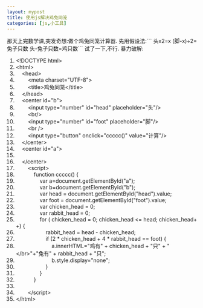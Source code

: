 ```yaml
---
layout: mypost
title: 使用js解决鸡兔同笼
categories: [js,小工具]
---
```

<link rel="stylesheet" href="https://tim1103.gitee.io/lib/h.css" />  
  那天上完数学课,突发奇想:做个鸡兔同笼计算器.
  先用假设法:
  ​```
  头x2=x
  (脚-x)÷2=兔子只数
  头-兔子只数=鸡只数
  ​```
  试了一下,不行.
  暴力破解:
  <div class="dp-highlighter"><div class="bar"></div><ol start="1" class="dp-html"><li class="alt"><span><span>&lt;!DOCTYPE&nbsp;html</span><span class="tag">&gt;</span><span>&nbsp;&nbsp;</span></span></li><li class=""><span><span class="tag">&lt;</span><span class="tag-name">html</span><span class="tag">&gt;</span><span>&nbsp;&nbsp;</span></span></li><li class="alt"><span>&nbsp;&nbsp;&nbsp;&nbsp;<span class="tag">&lt;</span><span class="tag-name">head</span><span class="tag">&gt;</span><span>&nbsp;&nbsp;</span></span></li><li class=""><span>&nbsp;&nbsp;&nbsp;&nbsp;&nbsp;&nbsp;&nbsp;&nbsp;<span class="tag">&lt;</span><span class="tag-name">meta</span><span>&nbsp;</span><span class="attribute">charset</span><span>=</span><span class="attribute-value">"UTF-8"</span><span class="tag">&gt;</span><span>&nbsp;&nbsp;</span></span></li><li class="alt"><span>&nbsp;&nbsp;&nbsp;&nbsp;&nbsp;&nbsp;&nbsp;&nbsp;<span class="tag">&lt;</span><span class="tag-name">title</span><span class="tag">&gt;</span><span>鸡兔同笼</span><span class="tag">&lt;/</span><span class="tag-name">title</span><span class="tag">&gt;</span><span>&nbsp;&nbsp;</span></span></li><li class=""><span>&nbsp;&nbsp;&nbsp;&nbsp;<span class="tag">&lt;/</span><span class="tag-name">head</span><span class="tag">&gt;</span><span>&nbsp;&nbsp;</span></span></li><li class="alt"><span>&nbsp;&nbsp;&nbsp;&nbsp;<span class="tag">&lt;</span><span class="tag-name">center</span><span>&nbsp;</span><span class="attribute">id</span><span>=</span><span class="attribute-value">"b"</span><span class="tag">&gt;</span><span>&nbsp;&nbsp;</span></span></li><li class=""><span>&nbsp;&nbsp;&nbsp;&nbsp;&nbsp;&nbsp;&nbsp;&nbsp;<span class="tag">&lt;</span><span class="tag-name">input</span><span>&nbsp;</span><span class="attribute">type</span><span>=</span><span class="attribute-value">"number"</span><span>&nbsp;</span><span class="attribute">id</span><span>=</span><span class="attribute-value">"head"</span><span>&nbsp;</span><span class="attribute">placeholder</span><span>=</span><span class="attribute-value">"头"</span><span class="tag">/&gt;</span><span>&nbsp;&nbsp;</span></span></li><li class="alt"><span>&nbsp;&nbsp;&nbsp;&nbsp;&nbsp;&nbsp;&nbsp;&nbsp;<span class="tag">&lt;</span><span class="tag-name">br</span><span class="tag">/&gt;</span><span>&nbsp;&nbsp;</span></span></li><li class=""><span>&nbsp;&nbsp;&nbsp;&nbsp;&nbsp;&nbsp;&nbsp;&nbsp;<span class="tag">&lt;</span><span class="tag-name">input</span><span>&nbsp;</span><span class="attribute">type</span><span>=</span><span class="attribute-value">"number"</span><span>&nbsp;</span><span class="attribute">id</span><span>=</span><span class="attribute-value">"foot"</span><span>&nbsp;</span><span class="attribute">placeholder</span><span>=</span><span class="attribute-value">"脚"</span><span class="tag">/&gt;</span><span>&nbsp;&nbsp;</span></span></li><li class="alt"><span>&nbsp;&nbsp;&nbsp;&nbsp;&nbsp;&nbsp;&nbsp;&nbsp;<span class="tag">&lt;</span><span class="tag-name">br</span><span>&nbsp;</span><span class="tag">/&gt;</span><span>&nbsp;&nbsp;</span></span></li><li class=""><span>&nbsp;&nbsp;&nbsp;&nbsp;&nbsp;&nbsp;&nbsp;&nbsp;<span class="tag">&lt;</span><span class="tag-name">input</span><span>&nbsp;</span><span class="attribute">type</span><span>=</span><span class="attribute-value">"button"</span><span>&nbsp;</span><span class="attribute">onclick</span><span>=</span><span class="attribute-value">"ccccc()"</span><span>&nbsp;</span><span class="attribute">value</span><span>=</span><span class="attribute-value">"计算"</span><span class="tag">/&gt;</span><span>&nbsp;&nbsp;</span></span></li><li class="alt"><span>&nbsp;&nbsp;&nbsp;&nbsp;<span class="tag">&lt;/</span><span class="tag-name">center</span><span class="tag">&gt;</span><span>&nbsp;&nbsp;</span></span></li><li class=""><span>&nbsp;&nbsp;&nbsp;&nbsp;<span class="tag">&lt;</span><span class="tag-name">center</span><span>&nbsp;</span><span class="attribute">id</span><span>=</span><span class="attribute-value">"a"</span><span class="tag">&gt;</span><span>&nbsp;&nbsp;</span></span></li><li class="alt"><span>&nbsp;&nbsp;&nbsp;&nbsp;&nbsp;&nbsp;&nbsp;&nbsp;&nbsp;&nbsp;</span></li><li class=""><span>&nbsp;&nbsp;&nbsp;&nbsp;<span class="tag">&lt;/</span><span class="tag-name">center</span><span class="tag">&gt;</span><span>&nbsp;&nbsp;</span></span></li><li class="alt"><span>&nbsp;&nbsp;&nbsp;&nbsp;&nbsp;&nbsp;&nbsp;&nbsp;<span class="tag">&lt;</span><span class="tag-name">script</span><span class="tag">&gt;</span><span>&nbsp;&nbsp;</span></span></li><li class=""><span>&nbsp;&nbsp;&nbsp;&nbsp;&nbsp;&nbsp;&nbsp;&nbsp;&nbsp;&nbsp;&nbsp;&nbsp;function&nbsp;ccccc()&nbsp;{&nbsp;&nbsp;</span></li><li class="alt"><span>&nbsp;&nbsp;&nbsp;&nbsp;&nbsp;&nbsp;&nbsp;&nbsp;&nbsp;&nbsp;&nbsp;&nbsp;&nbsp;&nbsp;&nbsp;&nbsp;var&nbsp;<span class="attribute">a</span><span>=</span><span class="attribute-value">document</span><span>.getElementById("a");&nbsp;&nbsp;</span></span></li><li class=""><span>&nbsp;&nbsp;&nbsp;&nbsp;&nbsp;&nbsp;&nbsp;&nbsp;&nbsp;&nbsp;&nbsp;&nbsp;&nbsp;&nbsp;&nbsp;&nbsp;var&nbsp;<span class="attribute">b</span><span>=</span><span class="attribute-value">document</span><span>.getElementById("b");&nbsp;&nbsp;</span></span></li><li class="alt"><span>&nbsp;&nbsp;&nbsp;&nbsp;&nbsp;&nbsp;&nbsp;&nbsp;&nbsp;&nbsp;&nbsp;&nbsp;&nbsp;&nbsp;&nbsp;&nbsp;var&nbsp;<span class="attribute">head</span><span>&nbsp;=&nbsp;</span><span class="attribute-value">document</span><span>.getElementById("head").value;&nbsp;&nbsp;</span></span></li><li class=""><span>&nbsp;&nbsp;&nbsp;&nbsp;&nbsp;&nbsp;&nbsp;&nbsp;&nbsp;&nbsp;&nbsp;&nbsp;&nbsp;&nbsp;&nbsp;&nbsp;var&nbsp;<span class="attribute">foot</span><span>&nbsp;=&nbsp;</span><span class="attribute-value">document</span><span>.getElementById("foot").value;&nbsp;&nbsp;</span></span></li><li class="alt"><span>&nbsp;&nbsp;&nbsp;&nbsp;&nbsp;&nbsp;&nbsp;&nbsp;&nbsp;&nbsp;&nbsp;&nbsp;&nbsp;&nbsp;&nbsp;&nbsp;var&nbsp;<span class="attribute">chicken_head</span><span>&nbsp;=&nbsp;</span><span class="attribute-value">0</span><span>;&nbsp;&nbsp;</span></span></li><li class=""><span>&nbsp;&nbsp;&nbsp;&nbsp;&nbsp;&nbsp;&nbsp;&nbsp;&nbsp;&nbsp;&nbsp;&nbsp;&nbsp;&nbsp;&nbsp;&nbsp;var&nbsp;<span class="attribute">rabbit_head</span><span>&nbsp;=&nbsp;</span><span class="attribute-value">0</span><span>;&nbsp;&nbsp;</span></span></li><li class="alt"><span>&nbsp;&nbsp;&nbsp;&nbsp;&nbsp;&nbsp;&nbsp;&nbsp;&nbsp;&nbsp;&nbsp;&nbsp;&nbsp;&nbsp;&nbsp;&nbsp;for&nbsp;(&nbsp;<span class="attribute">chicken_head</span><span>&nbsp;=&nbsp;</span><span class="attribute-value">0</span><span>;&nbsp;chicken_head&nbsp;</span><span class="tag">&lt;</span><span>=&nbsp;head;&nbsp;chicken_head++)&nbsp;{&nbsp;&nbsp;</span></span></li><li class=""><span>&nbsp;&nbsp;&nbsp;&nbsp;&nbsp;&nbsp;&nbsp;&nbsp;&nbsp;&nbsp;&nbsp;&nbsp;&nbsp;&nbsp;&nbsp;&nbsp;&nbsp;&nbsp;&nbsp;&nbsp;<span class="attribute">rabbit_head</span><span>&nbsp;=&nbsp;head&nbsp;-&nbsp;chicken_head;&nbsp;&nbsp;</span></span></li><li class="alt"><span>&nbsp;&nbsp;&nbsp;&nbsp;&nbsp;&nbsp;&nbsp;&nbsp;&nbsp;&nbsp;&nbsp;&nbsp;&nbsp;&nbsp;&nbsp;&nbsp;&nbsp;&nbsp;&nbsp;&nbsp;if&nbsp;(2&nbsp;*&nbsp;chicken_head&nbsp;+&nbsp;4&nbsp;*&nbsp;<span class="attribute">rabbit_head</span><span>&nbsp;==&nbsp;foot)&nbsp;{&nbsp;&nbsp;</span></span></li><li class=""><span>&nbsp;&nbsp;&nbsp;&nbsp;&nbsp;&nbsp;&nbsp;&nbsp;&nbsp;&nbsp;&nbsp;&nbsp;&nbsp;&nbsp;&nbsp;&nbsp;&nbsp;&nbsp;&nbsp;&nbsp;&nbsp;&nbsp;&nbsp;&nbsp;<span class="attribute">a.innerHTML</span><span>=</span><span class="attribute-value">"鸡有"</span><span>&nbsp;+&nbsp;chicken_head&nbsp;+&nbsp;"只"&nbsp;+&nbsp;"</span><span class="tag">&lt;/</span><span class="tag-name">br</span><span class="tag">&gt;</span><span>"+"兔有"&nbsp;+&nbsp;rabbit_head&nbsp;+&nbsp;"只";&nbsp;&nbsp;</span></span></li><li class="alt"><span>&nbsp;&nbsp;&nbsp;&nbsp;&nbsp;&nbsp;&nbsp;&nbsp;&nbsp;&nbsp;&nbsp;&nbsp;&nbsp;&nbsp;&nbsp;&nbsp;&nbsp;&nbsp;&nbsp;&nbsp;&nbsp;&nbsp;&nbsp;&nbsp;<span class="attribute">b.style.display</span><span>=</span><span class="attribute-value">"none"</span><span>;&nbsp;&nbsp;</span></span></li><li class=""><span>&nbsp;&nbsp;&nbsp;&nbsp;&nbsp;&nbsp;&nbsp;&nbsp;&nbsp;&nbsp;&nbsp;&nbsp;&nbsp;&nbsp;&nbsp;&nbsp;&nbsp;&nbsp;&nbsp;&nbsp;}&nbsp;&nbsp;</span></li><li class="alt"><span>&nbsp;&nbsp;&nbsp;&nbsp;&nbsp;&nbsp;&nbsp;&nbsp;&nbsp;&nbsp;&nbsp;&nbsp;&nbsp;&nbsp;&nbsp;&nbsp;}&nbsp;&nbsp;</span></li><li class=""><span>&nbsp;&nbsp;&nbsp;&nbsp;&nbsp;&nbsp;&nbsp;&nbsp;&nbsp;&nbsp;&nbsp;&nbsp;}&nbsp;&nbsp;</span></li><li class="alt"><span>&nbsp;&nbsp;</span></li><li class=""><span>&nbsp;&nbsp;&nbsp;&nbsp;&nbsp;&nbsp;&nbsp;&nbsp;<span class="tag">&lt;/</span><span class="tag-name">script</span><span class="tag">&gt;</span><span>&nbsp;&nbsp;</span></span></li><li class="alt"><span><span class="tag">&lt;/</span><span class="tag-name">html</span><span class="tag">&gt;</span><span>&nbsp;&nbsp;</span></span></li></ol></div>
